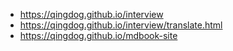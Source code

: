 * <https://qingdog.github.io/interview>
* <https://qingdog.github.io/interview/translate.html>
* <https://qingdog.github.io/mdbook-site>
